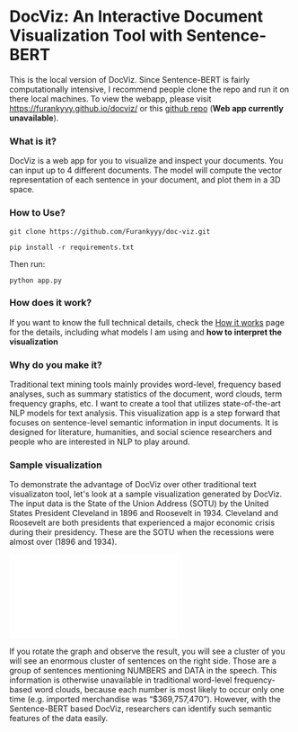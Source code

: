 # DocViz: An Interactive Document Visualization Tool with Sentence-BERT

This is the local version of DocViz. Since Sentence-BERT is fairly computationally intensive, I recommend people clone the repo and run it on there local machines. To view the webapp, please visit https://furankyyy.github.io/docviz/ or this [github repo](https://github.com/Furankyyy/docviz-web) (**Web app currently unavailable**). 

### What is it?

DocViz is a web app for you to visualize and inspect your documents. You can input up to 4 different documents. The model will compute the vector representation of each sentence in your document, and plot them in a 3D space.

### How to Use?

```git clone https://github.com/Furankyyy/doc-viz.git```

```pip install -r requirements.txt```

Then run:

```python app.py```

### How does it work?

If you want to know the full technical details, check the [How it works](https://furankyyy.github.io/docviz/how_it_works) page for the details, including what models I am using and **how to interpret the visualization**

### Why do you make it?

Traditional text mining tools mainly provides word-level, frequency based analyses, such as summary statistics of the document, word clouds, term frequency graphs, etc. I want to create a tool that utilizes state-of-the-art NLP models for text analysis. This visualization app is a step forward that focuses on sentence-level semantic information in input documents. It is designed for literature, humanities, and social science researchers and people who are interested in NLP to play around.

### Sample visualization

To demonstrate the advantage of DocViz over other traditional text visualizaton tool, let's look at a sample visualization generated by DocViz. The input data is the State of the Union Address (SOTU) by the United States President Cleveland in 1896 and Roosevelt in 1934. Cleveland and Roosevelt are both presidents that experienced a major economic crisis during their presidency. These are the SOTU when the recessions were almost over (1896 and 1934).

![](./sample.html)

If you rotate the graph and observe the result, you will see a cluster of you will see an enormous cluster of sentences on the right side. Those are a group of sentences mentioning NUMBERS and DATA in the speech. This information is otherwise unavailable in traditional word-level frequency-based word clouds, because each number is most likely to occur only one time (e.g. imported merchandise was “$369,757,470”). However, with the Sentence-BERT based DocViz, researchers can identify such semantic features of the data easily.
